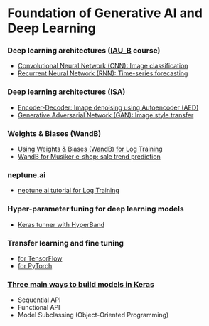 # Foundation of Generative AI and Deep Learning

### Deep learning architectures ([IAU_B](https://github.com/FIIT-IAU/IAU-course) course)
- [Convolutional Neural Network (CNN): Image classification](https://github.com/FIIT-IAU/IAU-course/tree/main/exercises/week-10)
- [Recurrent Neural Network (RNN): Time-series forecasting](https://github.com/FIIT-IAU/IAU-course/tree/main/exercises/week-11)

### Deep learning architectures (ISA)
- [Encoder-Decoder: Image denoising using Autoencoder (AED)](ISA_AED_image-denoising.ipynb)
- [Generative Adversarial Network (GAN): Image style transfer](https://github.com/FIIT-ISA/CycleGAN)

### Weights & Biases (WandB)
- [Using Weights & Biases (WandB) for Log Training](https://github.com/FIIT-IAU/IAU-course/blob/main/exercises/week-11/IAU_wandb_README.md)
- [WandB for Musiker e-shop: sale trend prediction](https://github.com/FIIT-IAU/IAU-course/blob/main/exercises/week-11/IAU_03_LSTM-sale-trend-prediction-wandb.ipynb)

### neptune.ai
- [neptune.ai tutorial for Log Training](neptune_tutorial.md)

### Hyper-parameter tuning for deep learning models
- [Keras tunner with HyperBand](https://github.com/FIIT-IAU/IAU-course/blob/main/exercises/week-12)

### Transfer learning and fine tuning
- [for TensorFlow](TensorFlow%20Transfer%20learning%20and%20fine%20tuning%20tensorflow.ipynb)
- [for PyTorch](Transfer%20learning%20and%20fine%20tuning%20pytorch.ipynb)

### [Three main ways to build models in Keras](ISA_Sequential-Functional-OOP.ipynb)
- Sequential API
- Functional API
- Model Subclassing (Object-Oriented Programming)
